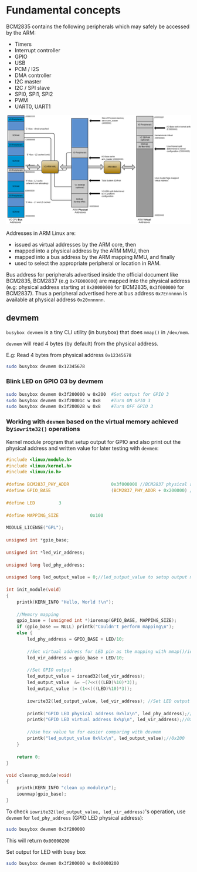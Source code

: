 # Fundamental concepts

BCM2835 contains the following peripherals which may safely be accessed by the ARM:

* Timers
* Interrupt controller
* GPIO
* USB
* PCM / I2S
* DMA controller
* I2C master
* I2C / SPI slave
* SPI0, SPI1, SPI2
* PWM
* UART0, UART1 

![](../Environment/Images/BCM2835_address_spaces.png)

Addresses in ARM Linux are:
* issued as virtual addresses by the ARM core, then
* mapped into a physical address by the ARM MMU, then
* mapped into a bus address by the ARM mapping MMU, and finally
* used to select the appropriate peripheral or location in RAM. 

Bus address for peripherals advertised inside the official document like BCM2835, BCM2837 (e.g ``0x7E000000``) are mapped into the physical address (e.g: physical address starting at ``0x20000000`` for BCM2835, ``0x3f000000`` for BCM2837). Thus a peripheral advertised here at bus address ``0x7Ennnnnn`` is available at physical address ``0x20nnnnnn``. 

## devmem

``busybox devmem`` is a tiny CLI utility (in busybox) that does ``mmap()`` in ``/dev/mem``.

``devmem`` will read 4 bytes (by default) from the physical address.

E.g: Read 4 bytes from physical address ``0x12345678``

```sh
sudo busybox devmem 0x12345678
```

### Blink LED on GPIO 03 by devmem

```sh
sudo busybox devmem 0x3f200000 w 0x200 	#Set output for GPIO 3
sudo busybox devmem 0x3f20001c w 0x8	#Turn ON GPIO 3 
sudo busybox devmem 0x3f200028 w 0x8	#Turn OFF GPIO 3
```

### Working with ``devmem`` based on the virtual memory achieved by``iowrite32()`` operations

Kernel module program that setup output for GPIO and also print out the physical address and written value for later testing with ``devmem``:

```c
#include <linux/module.h>
#include <linux/kernel.h>
#include <linux/io.h>

#define BCM2837_PHY_ADDR                0x3f000000 //BCM2837 physical address start
#define GPIO_BASE                       (BCM2837_PHY_ADDR + 0x200000) /* GPIO controller */

#define LED			3

#define MAPPING_SIZE            0x100

MODULE_LICENSE("GPL");

unsigned int *gpio_base;

unsigned int *led_vir_address;

unsigned long led_phy_address;

unsigned long led_output_value = 0;//led_output_value to setup output mode, read, write operation

int init_module(void)
{
	printk(KERN_INFO "Hello, World !\n");

	//Memory mapping
	gpio_base = (unsigned int *)ioremap(GPIO_BASE, MAPPING_SIZE);
	if (gpio_base == NULL) printk("Couldn't perform mapping\n");
	else {
		led_phy_address = GPIO_BASE + LED/10;

		//Set virtual address for LED pin as the mapping with mmap()/ioremap() is linear
		led_vir_address = gpio_base + LED/10;

		//Set GPIO output
        led_output_value = ioread32(led_vir_address);
		led_output_value  &= ~(7<<(((LED)%10)*3));
		led_output_value |= (1<<(((LED)%10)*3));

		iowrite32(led_output_value, led_vir_address); //Set LED output

		printk("GPIO LED physical address 0x%lx\n", led_phy_address);//0x3f200000
		printk("GPIO LED virtual address 0x%p\n", led_vir_address);//0xdf1e40bc

		//Use hex value %x for easier comparing with devmem
		printk("led_output_value 0x%lx\n", led_output_value);//0x200
	}
		
	return 0;
}

void cleanup_module(void)
{
	printk(KERN_INFO "clean up module\n");
	iounmap(gpio_base);
}
```

To check ``iowrite32(led_output_value, led_vir_address)``'s operation, use ``devmem`` for ``led_phy_address`` (GPIO LED physical address):

```sh
sudo busybox devmem 0x3f200000
```

This will return ``0x00000200``

Set output for LED with busy box

```sh
sudo busybox devmem 0x3f200000 w 0x00000200
```
